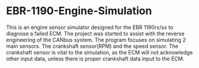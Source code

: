 # EBR-1190-Engine-Simulation
This is an engine sensor simulator designed for the EBR 1190rx/sx to diagnose a failed ECM. The project was started to assist with the reverse engineering of the CANbus system. The program focuses on simulating 2 main sensors. The crankshaft sensor(RPM) and the speed sensor. The crankshaft sensor is vital to the simulation, as the ECM will not acknowledge other input data, unless there is proper crankshaft data input to the ECM. 
